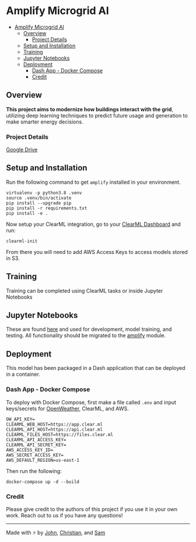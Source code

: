 # Amplify Microgrid AI

- [Amplify Microgrid AI](#amplify-microgrid-ai)
  - [Overview](#overview)
    - [Project Details](#project-details)
  - [Setup and Installation](#setup-and-installation)
  - [Training](#training)
  - [Jupyter Notebooks](#jupyter-notebooks)
  - [Deployment](#deployment)
    - [Dash App - Docker Compose](#dash-app---docker-compose)
    - [Credit](#credit)

## Overview

**This project aims to modernize how buildings interact with the grid**, utilizing deep learning techniques to predict future usage and generation to make smarter energy decisions.

### Project Details

[Google Drive](https://drive.google.com/drive/folders/1sVjw4bLe3xxM489szpL0qAIXmHHzE7Xp?usp=sharing)

## Setup and Installation

Run the following command to get `amplify` installed in your environment.

```shell
virtualenv -p python3.8 .venv
source .venv/bin/activate
pip install --upgrade pip
pip install -r requirements.txt
pip install -e .
```

Now setup your ClearML integration, go to your [ClearML Dashboard](https://app.clear.ml/dashboard) and run:

```shell
clearml-init
```

From there you will need to add AWS Access Keys to access models stored in S3.

## Training

Training can be completed using ClearML tasks or inside Jupyter Notebooks

## Jupyter Notebooks

These are found [here](notebooks/) and used for development, model training, and testing. All functionality should be migrated to the [amplify](amplify/) module.

## Deployment

This model has been packaged in a Dash application that can be deployed in a container.

### Dash App - Docker Compose

To deploy with Docker Compose, first make a file called `.env` and input keys/secrets for [OpenWeather](https://openweathermap.org/api/one-call-api), ClearML, and AWS.

```
OW_API_KEY=
CLEARML_WEB_HOST=https://app.clear.ml
CLEARML_API_HOST=https://api.clear.ml
CLEARML_FILES_HOST=https://files.clear.ml
CLEARML_API_ACCESS_KEY=
CLEARML_API_SECRET_KEY=
AWS_ACCESS_KEY_ID=
AWS_SECRET_ACCESS_KEY=
AWS_DEFAULT_REGION=us-east-1

```

Then run the following:

```
docker-compose up -d --build
```

### Credit

Please give credit to the authors of this project if you use it in your own work. Reach out to us if you have any questions!

---

Made with ⚡ by [John](https://www.linkedin.com/in/john-droescher/), [Christian](https://www.linkedin.com/in/christianwelling/), and [Sam](https://samsipe.com)
